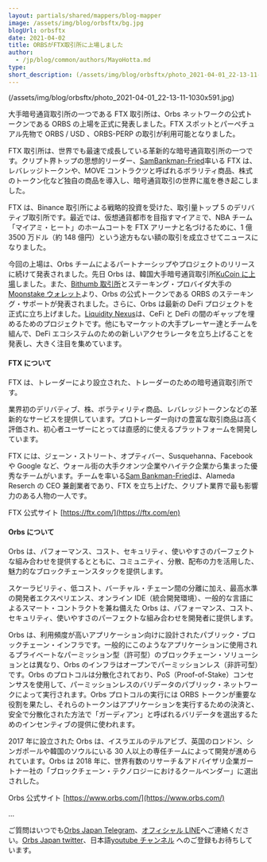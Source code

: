 ```yaml
---
layout: partials/shared/mappers/blog-mapper
image: /assets/img/blog/orbsftx/bg.jpg
blogUrl: orbsftx
date: 2021-04-02
title: ORBSがFTX取引所に上場しました
author:
  - /jp/blog/common/authors/MayoHotta.md
type:
short_description: (/assets/img/blog/orbsftx/photo_2021-04-01_22-13-11-1030x591.jpg)
---
```


(/assets/img/blog/orbsftx/photo_2021-04-01_22-13-11-1030x591.jpg)

大手暗号通貨取引所の一つである FTX 取引所は、Orbs ネットワークの公式トークンである ORBS の上場を正式に発表しました。FTX スポットとパーペチュアル先物で ORBS / USD 、ORBS-PERP の取引が利用可能となりました。

FTX 取引所は、世界でも最速で成長している革新的な暗号通貨取引所の一つです。クリプト界トップの思想的リーダー、[SamBankman-Fried](https://twitter.com/SBF_Alameda)率いる FTX は、レバレッジトークンや、MOVE コントラクツと呼ばれるボラリティ商品、株式のトークン化など独自の商品を導入し、暗号通貨取引の世界に嵐を巻き起こしました。

FTX は、Binance 取引所による戦略的投資を受けた、取引量トップ 5 のデリバティブ取引所です。最近では、仮想通貨都市を目指すマイアミで、NBA チーム「マイアミ・ヒート」のホームコートを FTX アリーナと名づけるために、1 億 3500 万ドル（約 148 億円）という途方もない額の取引を成立させてニュースになりました。

今回の上場は、Orbs チームによるパートナーシップやプロジェクトのリリースに続けて発表されました。先日 Orbs は、韓国大手暗号通貨取引所[KuCoin に上場](https://www.orbs.com/jp/orbs%e3%81%8ckucoin%e3%81%b8%e4%b8%8a%e5%a0%b4%e3%81%97%e3%81%be%e3%81%97%e3%81%9f/)しました。また、[Bithumb 取引所](https://www.orbs.com/bithumb-announces-orbs-staking/)とステーキング・プロバイダ大手の[Moonstake ウォレット](https://www.orbs.com/moonstake-partners-with-hybrid-enterprise-grade-blockchain-orbs-to-soon-provide-full-scale-support-for-orbs-universe/)より、Orbs の公式トークンである ORBS のステーキング・サポートが発表されました。さらに、Orbs は最新の DeFi プロジェクトを正式に立ち上げました。[Liquidity Nexus](https://www.orbs.com/introducing-orbs-liquidity-nexus-liquidity-as-a-service/)は、CeFi と DeFi の間のギャップを埋めるためのプロジェクトです。他にもマーケットの大手プレーヤー達とチームを組んで、DeFi エコシステムのための新しいアクセラレータを立ち上げることを発表し、大きく注目を集めています。

#### FTX について

FTX は、トレーダーにより設立された、トレーダーのための暗号通貨取引所です。

業界初のデリバティブ、株、ボラティリティ商品、レバレッジトークンなどの革新的なサービスを提供しています。プロトレーダー向けの豊富な取引商品は高く評価され、初心者ユーザーにとっては直感的に使えるプラットフォームを開発しています。

FTX には、ジェーン・ストリート、オプティバー、Susquehanna、Facebook や Google など、ウォール街の大手クオンツ企業やハイテク企業から集まった優秀なチームがいます。チームを率いる[Sam Bankman-Fried](https://twitter.com/SBF_Alameda)は、Alameda Reserch の CEO 兼創業者であり、FTX を立ち上げた、クリプト業界で最も影響力のある人物の一人です。

FTX 公式サイト [https://ftx.com/](https://ftx.com/en)

#### Orbs について

Orbs は、パフォーマンス、コスト、セキュリティ、使いやすさのパーフェクトな組み合わせを提供するとともに、コミュニティ、分散、配布の力を活用した、魅力的なブロックチェーンスタックを提供します。

スケーラビリティ、低コスト、バーチャル・チェーン間の分離に加え、最高水準の開発者エクスペリエンス、オンライン IDE（統合開発環境）、一般的な言語によるスマート・コントラクトを兼ね備えた Orbs は、パフォーマンス、コスト、セキュリティ、使いやすさのパーフェクトな組み合わせを開発者に提供します。

Orbs は、利用頻度が高いアプリケーション向けに設計されたパブリック・ブロックチェーン・インフラです。一般的にこのようなアプリケーションに使用されるプライベートなパーミッション型（許可型）のブロックチェーン・ソリューションとは異なり、Orbs のインフラはオープンでパーミッションレス（非許可型）です。Orbs のプロトコルは分散化されており、PoS（Proof-of-Stake）コンセンサスを使用して、パーミッションレスのバリデータのパブリック・ネットワークによって実行されます。Orbs プロトコルの実行には ORBS トークンが重要な役割を果たし、それらのトークンはアプリケーションを実行するための決済と、安全で分散化された方法で「ガーディアン」と呼ばれるバリデータを選出するためのインセンティブの提供に使われます。

2017 年に設立された Orbs は、イスラエルのテルアビブ、英国のロンドン、シンガポールや韓国のソウルにいる 30 人以上の専任チームによって開発が進められています。Orbs は 2018 年に、世界有数のリサーチ＆アドバイザリ企業ガートナー社の「ブロックチェーン・テクノロジーにおけるクールベンダー」に選出されした。

Orbs 公式サイト [https://www.orbs.com/](https://www.orbs.com/)

...

ご質問はいつでも[Orbs Japan Telegram](https://t.me/joinchat/G0HZhBQssmZ05v6sp_G6jg)、[オフィシャル LINE](https://line.me/R/ti/p/%40vrf9558a)へご連絡ください。[Orbs Japan twitter](https://twitter.com/JapanOrbs)、日本語[youtube チャンネル](https://www.youtube.com/channel/UCZePjhX4e6CuAe8v63Li9lg) へのご登録もお待ちしています。
